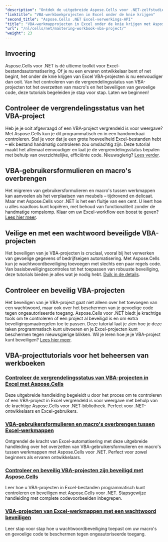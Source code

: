 ```yaml
---
"description": "Ontdek de uitgebreide Aspose.Cells voor .NET-zelfstudies om de vergrendelingsstatus van Excel VBA-projecten, de overdracht van gebruikersformulieren en de beveiliging van VBA-projecten onder de knie te krijgen."
"linktitle": "VBA-werkboekprojecten in Excel onder de knie krijgen"
"second_title": "Aspose.Cells .NET Excel-verwerkings-API"
"title": "VBA-werkmapprojecten in Excel onder de knie krijgen met Aspose.Cells"
"url": "/nl/cells/net/mastering-workbook-vba-project/"
"weight": 23
---
```


## Invoering

Aspose.Cells voor .NET is dé ultieme toolkit voor Excel-bestandsautomatisering. Of je nu een ervaren ontwikkelaar bent of net begint, het onder de knie krijgen van Excel VBA-projecten is nu eenvoudiger dan ooit. Van het controleren van de vergrendelingsstatus van VBA-projecten tot het overzetten van macro's en het beveiligen van gevoelige code, deze tutorials begeleiden je stap voor stap. Laten we beginnen!

## Controleer de vergrendelingsstatus van het VBA-project

Heb je je ooit afgevraagd of een VBA-project vergrendeld is voor weergave? Met Aspose.Cells kun je dit programmatisch en in een handomdraai controleren. Stel je voor dat je een grote hoeveelheid Excel-bestanden hebt – elk bestand handmatig controleren zou omslachtig zijn. Deze tutorial maakt het allemaal eenvoudiger en laat je de vergrendelingsstatus bepalen met behulp van overzichtelijke, efficiënte code. Nieuwsgierig? [Lees verder](./check-vba-project-lock-status/).

## VBA-gebruikersformulieren en macro's overbrengen

Het migreren van gebruikersformulieren en macro's tussen werkmappen kan aanvoelen als het verplaatsen van meubels – tijdrovend en delicaat. Maar met Aspose.Cells voor .NET is het een fluitje van een cent. U leert hoe u alles naadloos kunt kopiëren, met behoud van functionaliteit zonder de handmatige rompslomp. Klaar om uw Excel-workflow een boost te geven? [Lees hier meer](./transfer-vba-user-form-and-macro/).

## Veilige en met een wachtwoord beveiligde VBA-projecten

Het beveiligen van je VBA-projecten is cruciaal, vooral bij het verwerken van gevoelige gegevens of bedrijfseigen automatisering. Met Aspose.Cells kun je wachtwoordbeveiliging toevoegen met slechts een paar regels code. Van basisbeveiligingscontroles tot het toepassen van robuuste beveiliging, deze tutorials bieden je alles wat je nodig hebt. [Duik in de details](./password-protect-vba-projects/).

## Controleer en beveilig VBA-projecten

Het beveiligen van je VBA-project gaat niet alleen over het toevoegen van een wachtwoord, maar ook over het beschermen van je gevoelige code tegen ongeautoriseerde toegang. Aspose.Cells voor .NET biedt je krachtige tools om te controleren of een project al beveiligd is en om extra beveiligingsmaatregelen toe te passen. Deze tutorial laat je zien hoe je deze taken programmatisch kunt uitvoeren en je Excel-projecten kunt beschermen tegen nieuwsgierige blikken. Wil je leren hoe je je VBA-project kunt beveiligen? [Lees hier meer](./check-and-secure-vba-projects-is-protected/).

## VBA-projecttutorials voor het beheersen van werkboeken
### [Controleer de vergrendelingsstatus van VBA-projecten in Excel met Aspose.Cells](./check-vba-project-lock-status/)
Deze uitgebreide handleiding begeleidt u door het proces om te controleren of een VBA-project in Excel vergrendeld is voor weergave met behulp van de krachtige Aspose.Cells voor .NET-bibliotheek. Perfect voor .NET-ontwikkelaars en Excel-gebruikers.
### [VBA-gebruikersformulieren en macro's overbrengen tussen Excel-werkmappen](./transfer-vba-user-form-and-macro/)
Ontgrendel de kracht van Excel-automatisering met deze uitgebreide handleiding over het overzetten van VBA-gebruikersformulieren en macro's tussen werkmappen met Aspose.Cells voor .NET. Perfect voor zowel beginners als ervaren ontwikkelaars.
### [Controleer en beveilig VBA-projecten zijn beveiligd met Aspose.Cells](./check-and-secure-vba-projects-is-protected/)
Leer hoe u VBA-projecten in Excel-bestanden programmatisch kunt controleren en beveiligen met Aspose.Cells voor .NET. Stapsgewijze handleiding met complete codevoorbeelden inbegrepen.
### [VBA-projecten van Excel-werkmappen met een wachtwoord beveiligen](./password-protect-vba-projects/)
Leer stap voor stap hoe u wachtwoordbeveiliging toepast om uw macro's en gevoelige code te beschermen tegen ongeautoriseerde toegang.